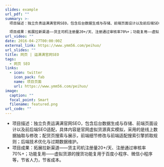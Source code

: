 ```yaml
---
slides: example
url_pdf: ""
summary: >-
  项目描述：独立负责运满满官网SEO，包含后台数据生成与存储、前端页面设计以及前后端SEO适配，具体内容是官网虚拟货源真实模拟，采用的是线上数据抽取与修改；配货页搜索与展示，前端细节修改与前端适配搜索引擎抓取规则；后端技术优化与过期数据维护。

  项目成果：拓展拉新渠道——货主司机注册量20+/天、注册通过审核率70%+；功能复用——虚拟货源的搜货功能复用于百度小程序、微信小程序等，节省人力，节省成本。
url_video: ""
date: 2016-04-27T00:00:00Z
external_link: https://www.ymm56.com/peihuo/
url_slides: ""
title: 网页 | 运满满官网SEO
tags:
  - 网页 SEO
links:
  - icon: twitter
    icon_pack: fab
    name: 项目页面
    url: https://www.ymm56.com/peihuo/
image:
  caption: ""
  focal_point: Smart
  filename: featured.png
url_code: ""
---
```



* 项目描述：独立负责运满满官网SEO，包含后台数据生成与存储、前端页面设计以及前后端SEO适配，具体内容是官网虚拟货源真实模拟，采用的是线上数据抽取与修改；配货页搜索与展示，前端细节修改与前端适配搜索引擎抓取规则；后端技术优化与过期数据维护。
* 项目成果：拓展拉新渠道——货主司机注册量20+/天、注册通过审核率70%+；功能复用——虚拟货源的搜货功能复用于百度小程序、微信小程序等，节省人力，节省成本。